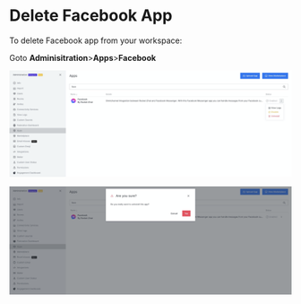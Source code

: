 # Delete Facebook App

To delete Facebook app from your workspace:

Goto **Adminisitration**&gt;**Apps**&gt;**Facebook**

![](../../../../../.gitbook/assets/image%20%28574%29.png)

![](../../../../../.gitbook/assets/image%20%28579%29%20%281%29%20%281%29.png)

